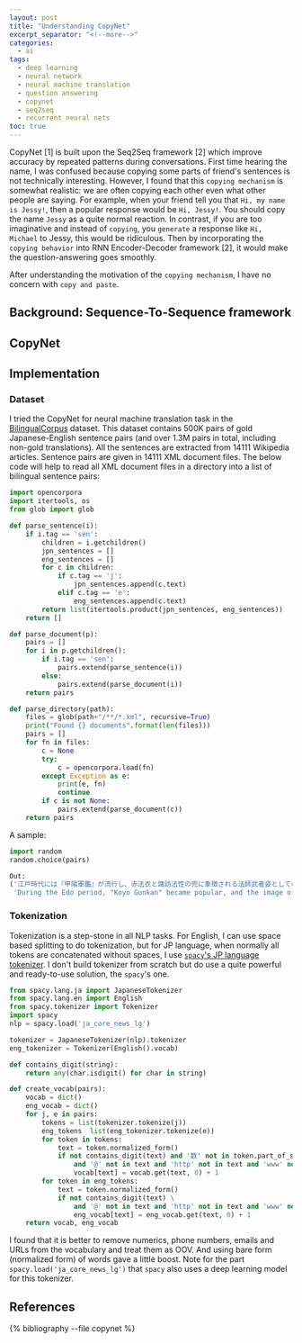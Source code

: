 ```yaml
---
layout: post
title: "Understanding CopyNet"
excerpt_separator: "<!--more-->"
categories:
  - ai
tags:
  - deep learning
  - neural network
  - neural machine translation
  - question answering
  - copynet
  - seq2seq
  - recurrent neural nets
toc: true
---
```


CopyNet [1] is built upon the Seq2Seq framework [2] which improve accuracy by repeated patterns during conversations.
First time hearing the name, I was confused because copying some parts of friend's sentences is not technically interesting.
However, I found that this `copying mechanism` is somewhat realistic: we are often copying each other even what other people are saying.
For example, when your friend tell you that `Hi, my name is Jessy!`, then a popular response would be `Hi, Jessy!`. You should copy the name `Jessy` as a quite normal reaction.
In contrast, if you are too imaginative and instead of `copying`, you `generate` a response like `Hi, Michael` to Jessy, this would be ridiculous.
Then by incorporating the `copying behavior` into RNN Encoder-Decoder framework [2], it would make the question-answering goes smoothly.

<!--more-->

After understanding the motivation of the `copying mechanism`, I have no concern with `copy and paste`.

## Background: Sequence-To-Sequence framework

## CopyNet

## Implementation

### Dataset
I tried the CopyNet for neural machine translation task in the [BilingualCorpus](https://github.com/venali/BilingualCorpus) dataset. This dataset contains 500K pairs of gold Japanese-English sentence pairs (and over 1.3M pairs in total, including non-gold translations).
All the sentences are extracted from 14111 Wikipedia articles.
Sentence pairs are given in 14111 XML document files.
The below code will help to read all XML document files in a directory into a list of bilingual sentence pairs:

```python
import opencorpora
import itertools, os
from glob import glob

def parse_sentence(i):
    if i.tag == 'sen':
        children = i.getchildren()
        jpn_sentences = []
        eng_sentences = []
        for c in children:
            if c.tag == 'j':
                jpn_sentences.append(c.text)
            elif c.tag == 'e':
                eng_sentences.append(c.text)
        return list(itertools.product(jpn_sentences, eng_sentences))
    return []

def parse_document(p):
    pairs = []
    for i in p.getchildren():
        if i.tag == 'sen':
            pairs.extend(parse_sentence(i))
        else:
            pairs.extend(parse_document(i))
    return pairs

def parse_directory(path):
    files = glob(path+"/**/*.xml", recursive=True)
    print("Found {} documents".format(len(files)))
    pairs = []
    for fn in files:
        c = None
        try:
            c = opencorpora.load(fn)
        except Exception as e:
            print(e, fn)
            continue
        if c is not None: 
            pairs.extend(parse_document(c))
    return pairs
```

A sample:
```python
import random
random.choice(pairs)

Out:
('江戸時代には『甲陽軍鑑』が流行し、赤法衣と諏訪法性の兜に象徴される法師武者姿としてのイメージが確立した。',
 'During the Edo period, "Koyo Gunkan" became popular, and the image of Shingen, as Hoshi-musha (armed priests) with a red clerical garment and a helmet of Suwahossho was established.') 
```
### Tokenization
Tokenization is a step-stone in all NLP tasks. For English, I can use space based splitting to do tokenization, but for JP language, when normally all tokens are concatenated without spaces, I use [`spacy`'s JP language tokenizer](https://spacy.io/models/ja#ja_core_news_lg). I don't build tokenizer from scratch but do use a quite powerful and ready-to-use solution, the `spacy`'s one.

```python
from spacy.lang.ja import JapaneseTokenizer
from spacy.lang.en import English
from spacy.tokenizer import Tokenizer
import spacy
nlp = spacy.load('ja_core_news_lg')

tokenizer = JapaneseTokenizer(nlp).tokenizer
eng_tokenizer = Tokenizer(English().vocab)

def contains_digit(string):
    return any(char.isdigit() for char in string)

def create_vocab(pairs):
    vocab = dict()
    eng_vocab = dict()
    for j, e in pairs:
        tokens = list(tokenizer.tokenize(j))
        eng_tokens  list(eng_tokenizer.tokenize(e))
        for token in tokens:
            text = token.normalized_form()
            if not contains_digit(text) and '数' not in token.part_of_speech()[1] \
                and '@' not in text and 'http' not in text and 'www' not in text:
                vocab[text] = vocab.get(text, 0) + 1
        for token in eng_tokens:
            text = token.normalized_form()
            if not contains_digit(text) \
                and '@' not in text and 'http' not in text and 'www' not in text:
                eng_vocab[text] = eng_vocab.get(text, 0) + 1
    return vocab, eng_vocab
```

I found that it is better to remove numerics, phone numbers, emails and URLs from the vocabulary and treat them as OOV. And using bare form (normalized form) of words gave a little boost.
Note for the part `spacy.load('ja_core_news_lg')` that `spacy` also uses a deep learning model for this tokenizer.
## References

{% bibliography --file copynet %}